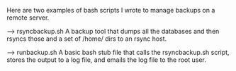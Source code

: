 Here are two examples of bash scripts I wrote to 
manage backups on a remote server.

--> rsyncbackup.sh
    A backup tool that dumps all the databases and then rsyncs 
    those and a set of /home/ dirs to an rsync host.
    
--> runbackup.sh
    A basic bash stub file that calls the rsyncbackup.sh
    script, stores the output to a log file,
    and emails the log file to the root user.

